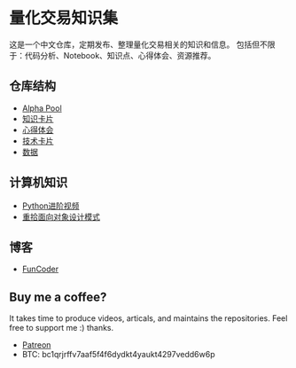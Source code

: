 # 量化交易知识集

这是一个中文仓库，定期发布、整理量化交易相关的知识和信息。
包括但不限于：代码分析、Notebook、知识点、心得体会、资源推荐。

## 仓库结构

- [Alpha Pool](./alpha-pool/)
- [知识卡片](./knowledge_cards/)
- [心得体会](./thoughts/)
- [技术卡片](./tech_stack/)
- [数据](./dataset/)

## 计算机知识

- [Python进阶视频](https://github.com/wangzhe3224/Python-zhifou)
- [重拾面向对象设计模式](https://github.com/wangzhe3224/Python-zhifou/tree/master/src/design_pattern)

## 博客

- [FunCoder](https://wangzhe3224.github.io/)

## Buy me a coffee?

It takes time to produce videos, articals, and maintains the repositories.
Feel free to support me :) thanks.

- [Patreon](https://www.patreon.com/funcoder777)
- BTC: bc1qrjrffv7aaf5f4f6dydkt4yaukt4297vedd6w6p
